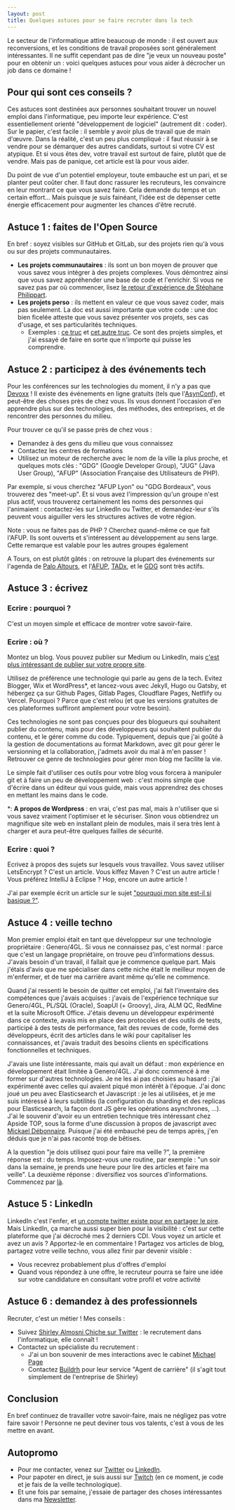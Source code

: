 ```yaml
---
layout: post
title: Quelques astuces pour se faire recruter dans la tech
---
```


Le secteur de l'informatique attire beaucoup de monde : il est ouvert aux reconversions, et les conditions de travail proposées sont généralement intéressantes.
Il ne suffit cependant pas de dire "je veux un nouveau poste" pour en obtenir un : voici quelques astuces pour vous aider à décrocher un job dans ce domaine !

## Pour qui sont ces conseils ?
Ces astuces sont destinées aux personnes souhaitant trouver un nouvel emploi dans l'informatique, peu importe leur expérience.
C'est essentiellement orienté "développement de logiciel" (autrement dit : coder).
Sur le papier, c'est facile : il semble y avoir plus de travail que de main d'œuvre.
Dans la réalité, c'est un peu plus compliqué : il faut réussir à se vendre pour se démarquer des autres candidats, surtout si votre CV est atypique. Et si vous êtes dev, votre travail est surtout de faire, plutôt que de vendre. Mais pas de panique, cet article est là pour vous aider.

Du point de vue d'un potentiel employeur, toute embauche est un pari, et se planter peut coûter cher.
Il faut donc rassurer les recruteurs, les convaincre en leur montrant ce que vous savez faire.
Cela demande du temps et un certain effort...
Mais puisque je suis fainéant, l'idée est de dépenser cette énergie efficacement pour augmenter les chances d'être recruté.

## Astuce 1 : faites de l'Open Source
En bref : soyez visibles sur GitHub et GitLab, sur des projets rien qu'à vous ou sur des projets communautaires.
- **Les projets communautaires** : ils sont un bon moyen de prouver que vous savez vous intégrer à des projets complexes. Vous démontrez ainsi que vous savez appréhender une base de code et l'enrichir. Si vous ne savez pas par où commencer, lisez [le retour d'expérience de Stéphane Philippart](https://philippart-s.github.io/blog/articles/dev/oss-for-developer/).
- **Les projets perso** : ils mettent en valeur ce que vous savez coder, mais pas seulement. La doc est aussi importante que votre code : une doc bien ficelée atteste que vous savez présenter vos projets, ses cas d'usage, et ses particularités techniques.
  - Exemples : [ce truc](https://github.com/lucienbill/HorizontalScrollingText) et [cet autre truc](https://github.com/lucienbill/SiteDebileNomJeuDeMots). Ce sont des projets simples, et j'ai essayé de faire en sorte que n'importe qui puisse les comprendre.

## Astuce 2 : participez à des événements tech
Pour les conférences sur les technologies du moment, il n'y a pas que [Devoxx](https://www.devoxx.fr/) !
Il existe des événements en ligne gratuits (tels que l'[AsynConf](https://asynconf.fr/)), et peut-être des choses près de chez vous. 
Ils vous donnent l'occasion d'en apprendre plus sur des technologies, des méthodes, des entreprises, et de rencontrer des personnes du milieu.

Pour trouver ce qu'il se passe près de chez vous : 
- Demandez à des gens du milieu que vous connaissez
- Contactez les centres de formations
- Utilisez un moteur de recherche avec le nom de la ville la plus proche, et quelques mots clés : "GDG" (Google Developer Group), "JUG" (Java User Group), "AFUP" (Association Française des Utilisateurs de PHP).

Par exemple, si vous cherchez "AFUP Lyon" ou "GDG Bordeaux", vous trouverez des "meet-up". Et si vous avez l'impression qu'un groupe n'est plus actif, vous trouverez certainement les noms des personnes qui l'animaient : contactez-les sur LinkedIn ou Twitter, et demandez-leur s'ils peuvent vous aiguiller vers les structures actives de votre région.

Note : vous ne faites pas de PHP ? Cherchez quand-même ce que fait l'AFUP. Ils sont ouverts et s'intéressent au développement au sens large. Cette remarque est valable pour les autres groupes également

A Tours, on est plutôt gâtés : on retrouve la plupart des événements sur l'agenda de [Palo Altours](https://openagenda.com/paloaltours), et l'[AFUP](https://tours.afup.org/), [TADx](https://www.tadx.fr/), et le [GDG](https://www.meetup.com/fr-FR/GDG-Tours/) sont très actifs.

## Astuce 3 : écrivez
### Ecrire : pourquoi ?
C'est un moyen simple et efficace de montrer votre savoir-faire.

### Ecrire : où ?
Montez un blog. Vous pouvez publier sur Medium ou LinkedIn, mais [c'est plus intéressant de publier sur votre propre site](https://tferdinand.net/pourquoi-cest-important-de-publier-chez-soi/).

Utilisez de préférence une technologie qui parle au gens de la tech.
Evitez Blogger, Wix et WordPress*, et lancez-vous avec Jekyll, Hugo ou Gatsby, et hébergez ça sur Github Pages, Gitlab Pages, Cloudflare Pages, Netflify ou Vercel.
Pourquoi ? Parce que c'est relou (et que les versions gratuites de ces plateformes suffiront amplement pour votre besoin).

Ces technologies ne sont pas conçues pour des blogueurs qui souhaitent publier du contenu, mais pour des développeurs qui souhaitent publier du contenu, et le gérer comme du code.
Typiquement, depuis que j'ai goûté à la gestion de documentations au format Markdown, avec git pour gérer le versionning et la collaboration, j'admets avoir du mal à m'en passer !
Retrouver ce genre de technologies pour gérer mon blog me facilite la vie.

Le simple fait d'utiliser ces outils pour votre blog vous forcera à manipuler git et à faire un peu de développement web : c'est moins simple que d'écrire dans un éditeur qui vous guide, mais vous apprendrez des choses en mettant les mains dans le code.

*: **A propos de Wordpress** : en vrai, c'est pas mal, mais à n'utiliser que si vous savez vraiment l'optimiser et le sécuriser.
Sinon vous obtiendrez un magnifique site web en installant plein de modules, mais il sera très lent à charger et aura peut-être quelques failles de sécurité.

### Ecrire : quoi ?

Ecrivez à propos des sujets sur lesquels vous travaillez.
Vous savez utiliser LetsEncrypt ?
C'est un article. Vous kiffez Maven ?
C'est un autre article !
Vous préférez IntelliJ à Eclipse ? Hop, encore un autre article !

J'ai par exemple écrit un article sur le sujet ["pourquoi mon site est-il si basique ?"](https://www.lucienbill.fr/unsitebasique/).


## Astuce 4 : veille techno
Mon premier emploi était en tant que développeur sur une technologie propriétaire : Genero/4GL.
Si vous ne connaissez pas, c'est normal : parce que c'est un langage propriétaire, on trouve peu d'informations dessus.
J'avais besoin d'un travail, il fallait que je commence quelque part.
Mais j'étais d'avis que me spécialiser dans cette niche était le meilleur moyen de m'enfermer, et de tuer ma carrière avant même qu'elle ne commence.

Quand j'ai ressenti le besoin de quitter cet emploi, j'ai fait l'inventaire des compétences que j'avais acquises : j'avais de l'expérience technique sur Genero/4GL, PL/SQL (Oracle), SoapUI (+ Groovy), Jira, ALM QC, RedMine et la suite Microsoft Office.
J'étais devenu un développeur expérimenté dans ce contexte, avais mis en place des protocoles et des outils de tests, participé à des tests de performance, fait des revues de code, formé des développeurs, écrit des articles dans le wiki pour capitaliser les connaissances, et j'avais traduit des besoins clients en spécifications fonctionnelles et techniques.

J'avais une liste intéressante, mais qui avait un défaut : mon expérience en développement était limitée à Genero/4GL.
J'ai donc commencé à me former sur d'autres technologies.
Je ne les ai pas choisies au hasard : j'ai expérimenté avec celles qui avaient piqué mon intérêt à l'époque.
J'ai donc joué un peu avec Elasticsearch et Javascript : je les ai utilisées, et je me suis intéressé à  leurs subtilités (la configuration du sharding et des replicas pour Elasticsearch, la façon dont JS gère les opérations asynchrones, ...).
J'ai le souvenir d'avoir eu un entretien technique très intéressant chez Apside TOP, sous la forme d'une discussion à propos de javascript avec [Mickael Débonnaire](https://twitter.com/mdebonnaire).
Puisque j'ai été embauché peu de temps après, j'en déduis que je n'ai pas raconté trop de bêtises.

A la question "je dois utilisez quoi pour faire ma veille ?", la première réponse est : du temps.
Imposez-vous une routine, par exemple : "un soir dans la semaine, je prends une heure pour lire des articles et faire ma veille".
La deuxième réponse : diversifiez vos sources d'informations. Commencez par [là](https://twitter.com/TeddyFERDINAND1/status/1468980726414651398).

## Astuce 5 : LinkedIn
LinkedIn c'est l'enfer, et [un compte twitter existe pour en partager le pire](https://twitter.com/DisruptiveHoLin).
Mais LinkedIn, ça marche aussi super bien pour la visibilité : c'est sur cette plateforme que j'ai décroché mes 2 derniers CDI.
Vous voyez un article et avez un avis ? Apportez-le en commentaire ! Partagez vos articles de blog, partagez votre veille techno, vous allez finir par devenir visible : 
- Vous recevrez probablement plus d'offres d'emploi
- Quand vous répondez à une offre, le recruteur pourra se faire une idée sur votre candidature en consultant votre profil et votre activité

## Astuce 6 : demandez à des professionnels
Recruter, c'est un métier !
Mes conseils : 
- Suivez [Shirley Almosni Chiche sur Twitter](https://twitter.com/ShirleyAlmCh) : le recrutement dans l'informatique, elle connaît !
- Contactez un spécialiste du recrutement :
  - J'ai un bon souvenir de mes interactions avec le cabinet [Michael Page](https://www.michaelpage.fr/)
  - Contactez [Buildrh](https://www.build-rh.com/agent-de-carriere/) pour leur service "Agent de carrière" (il s'agit tout simplement de l'entreprise de Shirley)

## Conclusion
En bref continuez de travailler votre savoir-faire, mais ne négligez pas votre faire savoir !
Personne ne peut deviner tous vos talents, c'est à vous de les mettre en avant.

## Autopromo
- Pour me contacter, venez sur [Twitter](https://twitter.com/BillyTheTroll) ou [LinkedIn](https://www.linkedin.com/in/lucien-bill-3906b043/).
- Pour papoter en direct, je suis aussi sur [Twitch](https://www.twitch.tv/billyzetroll/schedule) (en ce moment, je code et je fais de la veille technologique).
- Et une fois par semaine, j'essaie de partager des choses intéressantes dans ma [Newsletter](https://www.getrevue.co/profile/billythetroll).